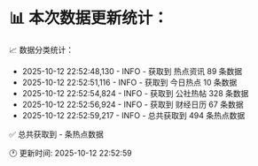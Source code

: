 📊 本次数据更新统计：
==========================

📈 数据分类统计：
- 2025-10-12 22:52:48,130 - INFO - 获取到 热点资讯 89 条数据
- 2025-10-12 22:52:51,116 - INFO - 获取到 今日热点 10 条数据
- 2025-10-12 22:52:54,824 - INFO - 获取到 公社热帖 328 条数据
- 2025-10-12 22:52:56,924 - INFO - 获取到 财经日历 67 条数据
- 2025-10-12 22:52:59,217 - INFO - 总共获取到 494 条热点数据

✅ 总共获取到 - 条热点数据

🕐 更新时间: 2025-10-12 22:52:59
